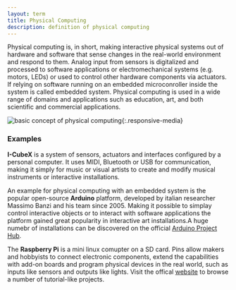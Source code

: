 ```yaml
---
layout: term
title: Physical Computing
description: definition of physical computing
---
```

Physical computing is, in short, making interactive physical systems out of hardware and software that sense changes in the real-world environment and respond to them. Analog input from sensors is digitalized and processed to software applications or electromechanical systems (e.g. motors, LEDs) or used to control other hardware components via actuators. If relying on software running on an embedded microconroller inside the system is called embedded system. Physical computing is used in a wide range of domains and applications such as education, art, and both scientific and commercial applications.

![basic concept of physical computing](https://upload.wikimedia.org/wikipedia/commons/thumb/a/a1/Physical_computing.svg/1920px-Physical_computing.svg.png){:.responsive-media}

### Examples

**I-CubeX** is a system of sensors, actuators and interfaces configured by a personal computer. It uses MIDI, Bluetooth or USB for communication, making it simply for music or visual artists to create and modify musical instruments or interactive installations.

An example for physical computing with an embedded system is the popular open-source **Arduino** platform, developed by italian researcher Massimo Banzi and his team since 2005. Making it possible to simplay control interactive objects or to interact with software applications the platform gained great popularity in interactive art installations.A huge numebr of installations can be discovered on the official [Arduino Project Hub](https://create.arduino.cc/projecthub?by=part&category=installations&part_id=11332&sort=trending).

The **Raspberry Pi** is a mini linux comupter on a SD card. Pins allow makers and hobbyists to connect electronic components, extend the capabilities with add-on boards and program physical devices in the real world, such as inputs like sensors and outputs like lights. Visit the offical [website](https://projects.raspberrypi.org/en/projects) to browse a number of tutorial-like projects.

